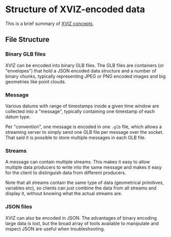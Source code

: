 # Structure of XVIZ-encoded data

This is a brief summary of [XVIZ concepts](../docs/overview/concepts.md),

## File Structure

### Binary GLB files

XVIZ can be encoded into binary GLB files. The GLB files are containers (or "envelopes") that hold a
JSON encoded data structure and a number of binary chunks, typically representing JPEG or PNG
encoded images and big geometries like point clouds.

### Message

Various datums with range of timestamps inside a given time window are collected into a "message",
typically containing one timestamp of each datum type.

Per "convention", one message is encoded in one `.glb` file, which allows a streaming server to
simply send one GLB file per message over the socket. That said it is possible to store multiple
messages in each GLB file.

### Streams

A message can contain multiple streams. This makes it easy to allow multiple data producers to write
into the same message and makes it easy for the client to distinguish data from different producers.

Note that all streams contain the same type of data (geometrical primitives, variables etc), so
clients can just combine the data from all streams and display it, without knowing what the actual
streams are.

### JSON files

XVIZ can also be encoded in JSON. The advantages of binary encoding large data is lost, but the
broad array of tools available to manipulate and inspect JSON are useful when troubleshooting.
